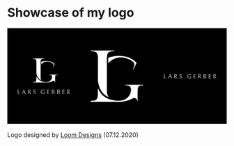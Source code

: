# Showcase of my logo

![Showcase](/src/demo.png "Showcase")

Logo designed by [Loom Designs](https://www.fiverr.com/dilini9496) (07.12.2020)
